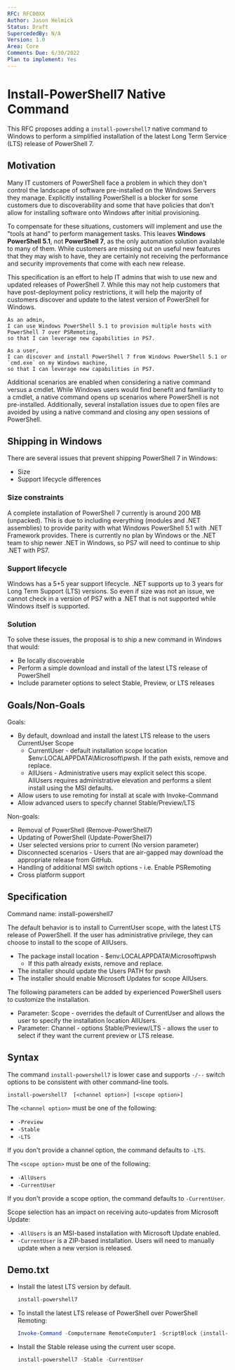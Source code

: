 ```yaml
---
RFC: RFC00XX
Author: Jason Helmick
Status: Draft
SupercededBy: N/A
Version: 1.0
Area: Core
Comments Due: 6/30/2022
Plan to implement: Yes
---
```


# Install-PowerShell7 Native Command

This RFC proposes adding a `install-powershell7` native command to Windows to perform a simplified
installation of the latest Long Term Service (LTS) release of PowerShell 7.

## Motivation

Many IT customers of PowerShell face a problem in which they don't control the landscape of software
pre-installed on the Windows Servers they manage. Explicitly installing PowerShell is a blocker for
some customers due to discoverability and some that have policies that don't allow for installing
software onto Windows after initial provisioning.

To compensate for these situations, customers will implement and use the "tools at hand" to perform
management tasks. This leaves **Windows PowerShell 5.1**, not **PowerShell 7**, as the only
automation solution available to many of them. While customers are missing out on useful new
features that they may wish to have, they are certainly not receiving the performance and security
improvements that come with each new release.

This specification is an effort to help IT admins that wish to use new and updated releases of
PowerShell 7. While this may not help customers that have post-deployment policy restrictions, it
will help the majority of customers discover and update to the latest version of PowerShell for
Windows.

```
As an admin,
I can use Windows PowerShell 5.1 to provision multiple hosts with PowerShell 7 over PSRemoting,
so that I can leverage new capabilities in PS7.
```

```
As a user,
I can discover and install PowerShell 7 from Windows PowerShell 5.1 or `cmd.exe` on my Windows machine,
so that I can leverage new capabilities in PS7.
```

Additional scenarios are enabled when considering a native command versus a cmdlet. While Windows
users would find benefit and familiarity to a cmdlet, a native command opens up scenarios where
PowerShell is not pre-installed. Additionally, several installation issues due to open files are
avoided by using a native command and closing any open sessions of PowerShell.

## Shipping in Windows

There are several issues that prevent shipping PowerShell 7 in Windows:

- Size
- Support lifecycle differences

### Size constraints

 A complete installation of PowerShell 7 currently is around 200 MB (unpacked). This is due to
 including everything (modules and .NET assemblies) to provide parity with what Windows PowerShell
 5.1 with .NET Framework provides. There is currently no plan by Windows or the .NET team to ship
 newer .NET in Windows, so PS7 will need to continue to ship .NET with PS7.

### Support lifecycle

 Windows has a 5+5 year support lifecycle. .NET supports up to 3 years for Long Term Support (LTS)
 versions. So even if size was not an issue, we cannot check in a version of PS7 with a .NET that is
 not supported while Windows itself is supported.

### Solution

To solve these issues, the proposal is to ship a new command in Windows that would:

- Be locally discoverable
- Perform a simple download and install of the latest LTS release of PowerShell
- Include parameter options to select Stable, Preview, or LTS releases

## Goals/Non-Goals

Goals:

- By default, download and install the latest LTS release to the users CurrentUser Scope
  - CurrentUser - default installation scope location $env:LOCALAPPDATA\Microsoft\pwsh. If the path
    exists, remove and replace.
  - AllUsers - Administrative users may explicit select this scope. AllUsers requires administrative
    elevation and performs a silent install using the MSI defaults.
- Allow users to use remoting for install at scale with Invoke-Command
- Allow advanced users to specify channel Stable/Preview/LTS

Non-goals:

- Removal of PowerShell (Remove-PowerShell7)
- Updating of PowerShell (Update-PowerShell7)
- User selected versions prior to current (No version parameter)
- Disconnected scenarios - Users that are air-gapped may download the appropriate release from GitHub.
- Handling of additional MSI switch options - i.e. Enable PSRemoting
- Cross platform support

## Specification

Command name: install-powershell7

The default behavior is to install to CurrentUser scope, with the latest LTS
release of PowerShell. If the user has administrative
privilege, they can choose to install to the scope of AllUsers.

- The package install location - $env:LOCALAPPDATA\Microsoft\pwsh
  - If this path already exists, remove and replace.
- The installer should update the Users PATH for pwsh
- The installer should enable Microsoft Updates for scope AllUsers.

The following parameters can be added by experienced PowerShell users to customize the installation.

- Parameter: Scope - overrides the default of CurrentUser and allows the user to specify the
  installation location AllUsers.
- Parameter: Channel - options Stable/Preview/LTS - allows the user to select if they want the
  current preview or LTS release.

## Syntax

The command `install-powershell7` is lower case and supports `-/--` switch options to be consistent
with other command-line tools.

```syntax
install-powershell7  [<channel option>] [<scope option>]
```

The `<channel option>` must be one of the following:

- `-Preview`
- `-Stable`
- `-LTS`

If you don't provide a channel option, the command defaults to `-LTS`.

The `<scope option>` must be one of the following:

- `-AllUsers`
- `-CurrentUser`

If you don't provide a scope option, the command defaults to `-CurrentUser`.

Scope selection has an impact on receiving auto-updates from Microsoft Update:

- `-AllUsers` is an MSI-based installation with Microsoft Update enabled.
- `-CurrentUser` is a ZIP-based installation. Users will need to manually
  update when a new version is released.

## Demo.txt

- Install the latest LTS version by default.

  ```powershell
  install-powershell7 
  ```

- To install the latest LTS release of PowerShell over PowerShell Remoting:

  ```powershell
  Invoke-Command -Computername RemoteComputer1 -ScriptBlock {install-powershell7}
  ```

- Install the Stable release using the current user scope.

  ```powershell
  install-powershell7 -Stable -CurrentUser
  ```
